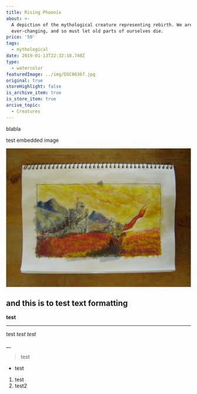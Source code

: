 ```yaml
---
title: Rising Phoenix
about: >-
  A depiction of the mythological creature representing rebirth. We are
  ever-changing, and so must let old parts of ourselves die.
price: '50'
tags:
  - mythological
date: 2019-01-13T22:32:18.748Z
type:
  - watercolor
featuredImage: ../img/DSC06367.jpg
original: true
storeHighlight: false
is_archive_item: true
is_store_item: true
arcive_topic:
  - Creatures
---
```

blabla



test embedded image

![test embedded image](/src/pages/img/2018-05-06-14.08.47.jpg "test")

## and this is to test text formatting



**test**

****

test _test test_

__

> test

* test

1. test
2. test2
